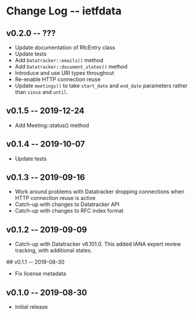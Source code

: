 Change Log -- ietfdata
======================

## v0.2.0 -- ???

 - Update documentation of RfcEntry class
 - Update tests
 - Add `Datatracker::emails()` method
 - Add `Datatracker::document_states()` method
 - Introduce and use URI types throughout
 - Re-enable HTTP connection reuse
 - Update `meetings()` to take `start_date` and `end_date` parameters
   rather than `since` and `until`.


## v0.1.5 -- 2019-12-24

 - Add Meeting::status() method


## v0.1.4 -- 2019-10-07

 - Update tests


## v0.1.3 -- 2019-09-16

 - Work around problems with Datatracker dropping connections when
   HTTP connection reuse is active
 - Catch-up with changes to Datatracker API
 - Catch-up with changes to RFC index format


## v0.1.2 -- 2019-09-09

 - Catch-up with Datatracker v6.101.0. This added IANA expert review
   tracking, with additional states.


## v0.1.1 -- 2019-08-30

 - Fix license metadata


## v0.1.0 -- 2019-08-30

 - Initial release
